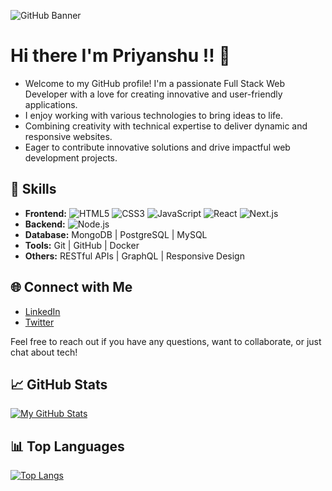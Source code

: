 ![GitHub Banner](https://github.com/Priyanshu-Patil/Priyanshu-Patil/assets/99969296/33defbc9-bb7e-4dfb-9939-32f4c9f1763a)
# Hi there I'm Priyanshu !! 👋

- Welcome to my GitHub profile! I'm a passionate Full Stack Web Developer with a love for creating innovative and user-friendly applications.
- I enjoy working with various technologies to bring ideas to life.
- Combining creativity with technical expertise to deliver dynamic and responsive websites.
- Eager to contribute innovative solutions and drive impactful web development projects.



## 🚀 Skills

- **Frontend:** ![HTML5](https://img.shields.io/badge/HTML5-orange)
![CSS3](https://img.shields.io/badge/CSS3-blue)
![JavaScript](https://img.shields.io/badge/JavaScript-yellow)
![React](https://img.shields.io/badge/React-blue)
![Next.js](https://img.shields.io/badge/Next.js-lightgrey)
- **Backend:** ![Node.js](https://img.shields.io/badge/Node.js-green)
- **Database:** MongoDB | PostgreSQL | MySQL
- **Tools:** Git | GitHub | Docker
- **Others:** RESTful APIs | GraphQL | Responsive Design

## 🌐 Connect with Me

- [LinkedIn](https://www.linkedin.com/in/patilpriyanshu/)
- [Twitter](https://twitter.com/PriyanshPatil14)

Feel free to reach out if you have any questions, want to collaborate, or just chat about tech!

## 📈 GitHub Stats

[![My GitHub Stats](https://github-readme-stats.vercel.app/api?username=Priyanshu-Patil&show_icons=true&count_private=true&theme=radical)](https://github.com/Priyanshu-Patil/github-readme-stats)

## 📊 Top Languages

[![Top Langs](https://github-readme-stats.vercel.app/api/top-langs/?username=Priyanshu-Patil&layout=compact)](https://github.com/Priyanshu-Patil/github-readme-stats)
<!--
**Priyanshu-Patil/Priyanshu-Patil** is a ✨ _special_ ✨ repository because its `README.md` (this file) appears on your GitHub profile.

Here are some ideas to get you started:

- 🔭 I’m currently working on ...
- 🌱 I’m currently learning ...
- 👯 I’m looking to collaborate on ...
- 🤔 I’m looking for help with ...
- 💬 Ask me about ...
- 📫 How to reach me: ...
- 😄 Pronouns: ...
- ⚡ Fun fact: ...
-->

